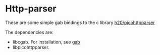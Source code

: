 # Http-parser

These are some simple gab bindings to the c library [h20/picohttpparser](https://github.com/h20/picohttpparser)

The dependencies are:
  - libcgab. For installation, see [gab](https://github.com/teddyrandby/gab)
  - libpicohttpparser. 

